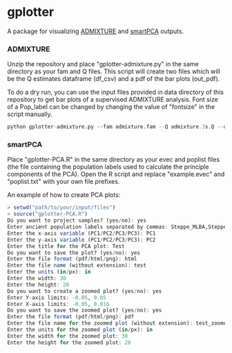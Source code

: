 ﻿# gplotter
A package for visualizing [ADMIXTURE](https://dalexander.github.io/admixture/) and [smartPCA](https://github.com/DReichLab/EIG) outputs. <br />

### ADMIXTURE
Unzip the repository and place "gplotter-admixture.py" in the same directory as your fam and Q files. This script will create two files which will be the Q estimates dataframe (df_csv) and a pdf of the bar plots (out_pdf). <br />

To do a dry run, you can use the input files provided in data directory of this repository to get bar plots of a supervised ADMIXTURE analysis. Font size of a Pop_label can be changed by changing the value of "fontsize" in the script manually.  
``` r
python gplotter-admixture.py --fam admixture.fam --Q admixture.3s.Q --df_csv test.csv --out_pdf test.pdf
```

### smartPCA
Place "gplotter-PCA.R" in the same directory as your evec and poplist files (the file containing the population labels used to calculate the principle components of the PCA). Open the R script and replace "example.evec" and "poplist.txt" with your own file prefixes. <br />

An example of how to create PCA plots:
``` r
> setwd("path/to/your/input/files")
> source("gplotter-PCA.R")
Do you want to project samples? (yes/no): yes
Enter ancient population labels separated by commas: Steppe_MLBA,Steppe_EMBA,Steppe_Eneolithic,EHG,Europe_MNChL,WHG,Europe_LNBA,Europe_EN,SHG,Anatolia_N,Armenia_ChL,Armenia_EBA,Armenia_MLBA,Iran_N,Natufian,Levant_BA,Levant_N,Iran_ChL,Iran_LN,MA1,Ust_Ishim,Steppe_IA,Iran_recent,Anatolia_ChL,Iran_HotuIIIb,Iberia_BA,Kostenki14,Switzerland_HG,CHG,AG2,Altai,Denisovan,MezE,Vi_merge,Mota,Clovis,Kennewick,Mbuti.DG,Chimp,hg19ref
Enter the x-axis variable (PC1/PC2/PC3/PC3): PC1
Enter the y-axis variable (PC1/PC2/PC3/PC3): PC2
Enter the title for the PCA plot: Test
Do you want to save the plot? (yes/no): yes
Enter the file format (pdf/html/png): html
Enter the file name (without extension): test
Enter the units (in/px): in
Enter the width: 30
Enter the height: 20
Do you want to create a zoomed plot? (yes/no): yes
Enter Y-axis limits: -0.05, 0.05
Enter X-axis limits: -0.05, 0.016
Do you want to save the zoomed plot? (yes/no): yes
Enter the file format (pdf/html/png): pdf
Enter the file name for the zoomed plot (without extension): test_zoomed
Enter the units for the zoomed plot (in/px): in
Enter the width for the zoomed plot: 30
Enter the height for the zoomed plot: 20
```